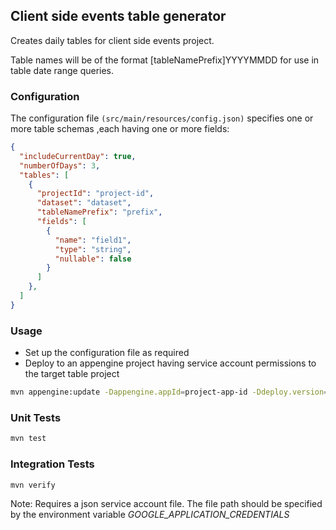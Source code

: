 ## Client side events table generator

Creates daily tables for client side events project.

Table names will be of the format [tableNamePrefix]YYYYMMDD for use in table date range queries.

### Configuration

The configuration file `(src/main/resources/config.json)` specifies one or more table schemas ,each having one or more fields:

```json
{
  "includeCurrentDay": true,
  "numberOfDays": 3,
  "tables": [
    {
      "projectId": "project-id",
      "dataset": "dataset",
      "tableNamePrefix": "prefix",
      "fields": [
        {
          "name": "field1",
          "type": "string",
          "nullable": false
        }
      ]
    },
  ]
}
```

### Usage

 - Set up the configuration file as required
 - Deploy to an appengine project having service account permissions to the target table project

```bash
mvn appengine:update -Dappengine.appId=project-app-id -Ddeploy.version=[version-num] -Ddeploy.module=[default | module-name]
```

### Unit Tests

```bash
mvn test
```

### Integration Tests

```bash
mvn verify
```
Note: Requires a json service account file.  The file path should be specified by the environment variable *GOOGLE_APPLICATION_CREDENTIALS*
